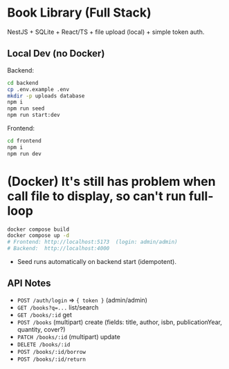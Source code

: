 # Book Library (Full Stack)

NestJS + SQLite + React/TS + file upload (local) + simple token auth.

## Local Dev (no Docker)

Backend:
```bash
cd backend
cp .env.example .env
mkdir -p uploads database
npm i
npm run seed
npm run start:dev
```

Frontend:
```bash
cd frontend
npm i
npm run dev
```


# (Docker) It's still has problem when call file to display, so can't run full-loop

```bash
docker compose build
docker compose up -d
# Frontend: http://localhost:5173  (login: admin/admin)
# Backend:  http://localhost:4000
```

* Seed runs automatically on backend start (idempotent).


## API Notes
- `POST /auth/login` => `{ token }`  (admin/admin)
- `GET /books?q=...` list/search
- `GET /books/:id` get
- `POST /books` (multipart) create (fields: title, author, isbn, publicationYear, quantity, cover?)
- `PATCH /books/:id` (multipart) update
- `DELETE /books/:id`
- `POST /books/:id/borrow`
- `POST /books/:id/return`
